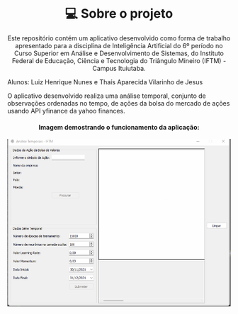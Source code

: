 <h1 align='center'>💻 Sobre o projeto</h1>
<p align='center'>
Este repositório contém um aplicativo desenvolvido como forma de trabalho apresentado para a disciplina de Inteligência Artificial do 6º período no Curso Superior em Análise e Desenvolvimento de Sistemas, do Instituto Federal de Educação, Ciência e Tecnologia do Triângulo Mineiro (IFTM) - Campus Ituiutaba.

Alunos: Luiz Henrique Nunes e Thaís Aparecida Vilarinho de Jesus

O aplicativo desenvolvido realiza uma análise temporal, conjunto de observações ordenadas no tempo, de ações da bolsa do mercado de ações usando API yfinance da yahoo finances.
</p>


<h4 align="center"> 
Imagem demostrando o funcionamento da aplicação:
</h4>
<img src="https://github.com/benedhl/AnaliseTemporal/blob/main/GifAnalisesTemporais.gif">
